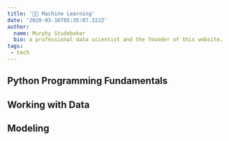 ```yaml
---
title: '👩‍💻 Machine Learning'
date: '2020-03-16T05:35:07.322Z'
author:
  name: Murphy Studebaker
  bio: a professional data scientist and the founder of this website.
tags:
 - tech
---
```


## Python Programming Fundamentals

## Working with Data 


## Modeling
